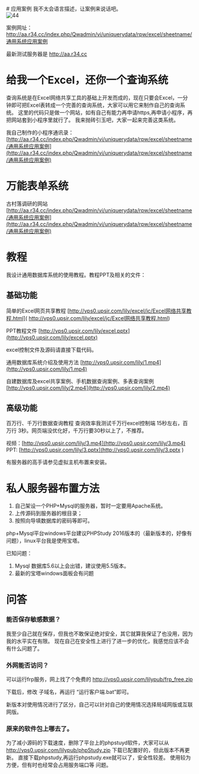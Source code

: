 

﻿# 应用案例
我不太会语言描述，让案例来说话吧。   
![44](https://cdn.jsdelivr.net/gh/lilyhcn1/files/img/txl.png)



案例网址：
http://aa.r34.cc/index.php/Qwadmin/vi/uniquerydata/rpw/excel/sheetname/通用系统应用案例

最新测试服务器是 http://aa.r34.cc

# 给我一个Excel，还你一个查询系统
查询系统是在Excel网络共享工具的基础上开发而成的，现在只要会Excel，一分钟即可把Excel表转成一个完善的查询系统，大家可以用它来制作自己的查询系统。
这里的代码只是做一个网站，如有自己有能力再申请https,再申请小程序，再把网站套到小程序里就行了。
我来抛砖引玉吧，大家一起来完善这类系统。

我自己制作的小程序通讯录：
[http://aa.r34.cc/index.php/Qwadmin/vi/uniquerydata/rpw/excel/sheetname/通用系统应用案例](http://aa.r34.cc/index.php/Qwadmin/vi/uniquerydata/rpw/excel/sheetname/通用系统应用案例)


# 万能表单系统
古村落调研的网站  
[http://aa.r34.cc/index.php/Qwadmin/vi/uniquerydata/rpw/excel/sheetname/通用系统应用案例](http://aa.r34.cc/index.php/Qwadmin/vi/uniquerydata/rpw/excel/sheetname/通用系统应用案例)

# 教程
我设计通用数据库系统的使用教程。教程PPT及相关的文件：

## 基础功能
简单的Excel网页共享教程 [http://vps0.upsir.com/lily/excel/jc/Excel网络共享教程.html]( http://vps0.upsir.com/lily/excel/jc/Excel网络共享教程.html)



PPT教程文件
[http://vps0.upsir.com/lily/excel.pptx](http://vps0.upsir.com/lily/excel.pptx)

excel控制文件及源码请直接下载代码。



通用数据库系统介绍及使用方法
[http://vps0.upsir.com/lily/1.mp4](http://vps0.upsir.com/lily/1.mp4)

自建数据库及excel共享案例、手机数据查询案例、多表查询案例
[http://vps0.upsir.com/lily/2.mp4](http://vps0.upsir.com/lily/2.mp4)

## 高级功能

百万行、千万行数据查询教程
查询效率我测试千万行excel控制端 15秒左右，百万行 3秒。网页端没优化好，千万行要30秒以上了，不推荐。

视频：[http://vps0.upsir.com/lily/3.mp4](http://vps0.upsir.com/lily/3.mp4)   
PPT: [http://vps0.upsir.com/lily/3.pptx](http://vps0.upsir.com/lily/3.pptx ) 

有服务器的高手请参见虚拟主机布置来安装。



# 私人服务器布置方法

1. 自己架设一个PHP+Mysql的服务器，暂时一定要用Apache系统。
2. 上传源码到服务器的根目录；
3. 按照向导填数据库的密码等即可。

php+Mysql平台windows平台建议PHPStudy 2016版本的（最新版本的，好像有问题），linux平台我是使用宝塔。

已知问题：

1. Mysql 数据库5.6以上会出错，建议使用5.5版本。
2. 最新的宝塔windows面板会有问题




# 问答
### 能否保存敏感数据？
我至少自己就在保存，但我也不敢保证绝对安全，其它就算我保证了也没用，因为我的水平实在有限。
现在自己在安全性上进行了进一步的优化，我感觉应该不会有什么问题了。

### 外网能否访问？
可以运行frp服务，网上找了个免费的 http://vps0.upsir.com/lilypub/frp_free.zip

下载后，修改 子域名，再运行 “运行客户端.bat”即可。

新版本对使用情况进行了区分，自己可以针对自己的使用情况选择局域网版或互联网版。

### 原来的软件包上哪去了。
为了减小源码的下载速度，删除了平台上的phpstuyd软件，大家可以从
http://vps0.upsir.com/lilypub/phpStudy.zip  下载已配置好的，但此版本不再更新。
直接下载phpstudy,再运行phpstudy.exe就可以了，安全性较差。
使用较为方便，但有时也经常会占用服务端口等 问题。

